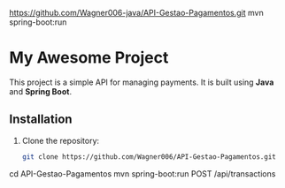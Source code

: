 https://github.com/Wagner006-java/API-Gestao-Pagamentos.git
mvn spring-boot:run
# My Awesome Project

This project is a simple API for managing payments. It is built using **Java** and **Spring Boot**.

## Installation

1. Clone the repository:
   ```bash
   git clone https://github.com/Wagner006/API-Gestao-Pagamentos.git
cd API-Gestao-Pagamentos
mvn spring-boot:run
POST /api/transactions
